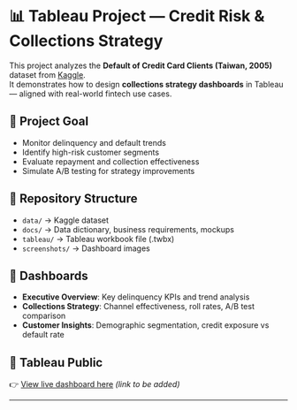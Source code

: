 # 📊 Tableau Project — Credit Risk & Collections Strategy

This project analyzes the **Default of Credit Card Clients (Taiwan, 2005)** dataset from [Kaggle](https://www.kaggle.com/datasets/uciml/default-of-credit-card-clients-dataset).  
It demonstrates how to design **collections strategy dashboards** in Tableau — aligned with real-world fintech use cases.

## 🚀 Project Goal
- Monitor delinquency and default trends
- Identify high-risk customer segments
- Evaluate repayment and collection effectiveness
- Simulate A/B testing for strategy improvements

## 📂 Repository Structure
- `data/` → Kaggle dataset  
- `docs/` → Data dictionary, business requirements, mockups  
- `tableau/` → Tableau workbook file (.twbx)  
- `screenshots/` → Dashboard images  

## 📸 Dashboards
- **Executive Overview**: Key delinquency KPIs and trend analysis  
- **Collections Strategy**: Channel effectiveness, roll rates, A/B test comparison  
- **Customer Insights**: Demographic segmentation, credit exposure vs default rate  

## 🔗 Tableau Public
👉 [View live dashboard here](https://public.tableau.com/) _(link to be added)_  

---
